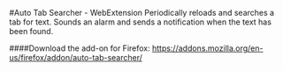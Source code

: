 #Auto Tab Searcher - WebExtension 
Periodically reloads and searches a tab for text. Sounds an alarm and sends a notification when the text has been found.

####Download the add-on for Firefox:
https://addons.mozilla.org/en-us/firefox/addon/auto-tab-searcher/
